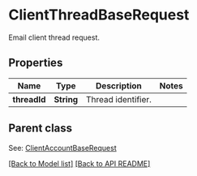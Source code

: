 
# ClientThreadBaseRequest

Email client thread request.             

## Properties
Name | Type | Description | Notes
------------ | ------------- | ------------- | -------------
**threadId** | **String** | Thread identifier.              | 

## Parent class

See: [ClientAccountBaseRequest](ClientAccountBaseRequest.md)



[[Back to Model list]](Models.md) [[Back to API README]](README.md)

